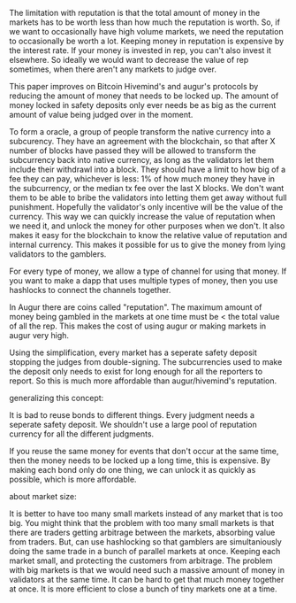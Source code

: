 The limitation with reputation is that the total amount of money in the markets has to be worth less than how much the reputation is worth. So, if we want to occasionally have high volume markets, we need the reputation to occasionally be worth a lot. Keeping money in reputation is expensive by the interest rate. If your money is invested in rep, you can't also invest it elsewhere. So ideally we would want to decrease the value of rep sometimes, when there aren't any markets to judge over.

This paper improves on Bitcoin Hivemind's and augur's protocols by reducing the amount of money that needs to be locked up. The amount of money locked in safety deposits only ever needs be as big as the current amount of value being judged over in the moment.

To form a oracle, a group of people transform the native currency into a subcurency. They have an agreement with the blockchain, so that after X number of blocks have passed they will be allowed to transform the subcurrency back into native currency, as long as the validators let them include their withdrawl into a block.
They should have a limit to how big of a fee they can pay, whichever is less: 1% of how much money they have in the subcurrency, or the median tx fee over the last X blocks. We don't want them to be able to bribe the validators into letting them get away without full punishment. Hopefully the validator's only incentive will be the value of the currency.
This way we can quickly increase the value of reputation when we need it, and unlock the money for other purposes when we don't.
It also makes it easy for the blockchain to know the relative value of reputation and internal currency.
This makes it possible for us to give the money from lying validators to the gamblers.

For every type of money, we allow a type of channel for using that money. If you want to make a dapp that uses multiple types of money, then you use hashlocks to connect the channels together.


In Augur there are coins called "reputation". The maximum amount of money being gambled in the markets at one time must be < the total value of all the rep. This makes the cost of using augur or making markets in augur very high.


Using the simplification, every market has a seperate safety deposit stopping the judges from double-signing. The subcurrencies used to make the deposit only needs to exist for long enough for all the reporters to report. So this is much more affordable than augur/hivemind's reputation.


generalizing this concept:

It is bad to reuse bonds to different things. Every judgment needs a seperate safety deposit. We shouldn't use a large pool of reputation currency for all the different judgments.

If you reuse the same money for events that don't occur at the same time, then the money needs to be locked up a long time, this is expensive. By making each bond only do one thing, we can unlock it as quickly as possible, which is more affordable.


about market size:

It is better to have too many small markets instead of any market that is too big.
You might think that the problem with too many small markets is that there are traders getting arbitrage between the markets, absorbing value from traders. But, can use hashlocking so that gamblers are simultaniously doing the same trade in a bunch of parallel markets at once. Keeping each market small, and protecting the customers from arbitrage.
The problem with big markets is that we would need such a massive amount of money in validators at the same time. It can be hard to get that much money together at once. It is more efficient to close a bunch of tiny markets one at a time.